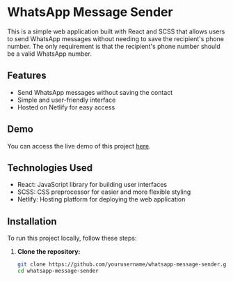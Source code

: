 # WhatsApp Message Sender

This is a simple web application built with React and SCSS that allows users to send WhatsApp messages without needing to save the recipient's phone number. The only requirement is that the recipient's phone number should be a valid WhatsApp number.

## Features

- Send WhatsApp messages without saving the contact
- Simple and user-friendly interface
- Hosted on Netlify for easy access

## Demo

You can access the live demo of this project [here](https://wa-msg.netlify.app/).

## Technologies Used

- React: JavaScript library for building user interfaces
- SCSS: CSS preprocessor for easier and more flexible styling
- Netlify: Hosting platform for deploying the web application

## Installation

To run this project locally, follow these steps:

1. **Clone the repository:**
   ```bash
   git clone https://github.com/yourusername/whatsapp-message-sender.git
   cd whatsapp-message-sender
